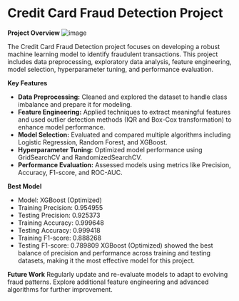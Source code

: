 # Credit Card Fraud Detection Project
**Project Overview**
![image](https://github.com/user-attachments/assets/750f01de-46d2-4324-be06-ac9875e4459e)

The Credit Card Fraud Detection project focuses on developing a robust machine learning model to identify fraudulent transactions. This project includes data preprocessing, exploratory data analysis, feature engineering, model selection, hyperparameter tuning, and performance evaluation.

**Key Features**

* **Data Preprocessing:** Cleaned and explored the dataset to handle class imbalance and prepare it for modeling.
* **Feature Engineering:** Applied techniques to extract meaningful features and used outlier detection methods (IQR and Box-Cox transformation) to enhance model performance.
* **Model Selection:** Evaluated and compared multiple algorithms including Logistic Regression, Random Forest, and XGBoost.
* **Hyperparameter Tuning:** Optimized model performance using GridSearchCV and RandomizedSearchCV.
* **Performance Evaluation:** Assessed models using metrics like Precision, Accuracy, F1-score, and ROC-AUC.

**Best Model**

* Model: XGBoost (Optimized)
* Training Precision: 0.954955
* Testing Precision: 0.925373
* Training Accuracy: 0.999648
* Testing Accuracy: 0.999418
* Training F1-score: 0.888268
* Testing F1-score: 0.789809
XGBoost (Optimized) showed the best balance of precision and performance across training and testing datasets, making it the most effective model for this project.

**Future Work**
Regularly update and re-evaluate models to adapt to evolving fraud patterns.
Explore additional feature engineering and advanced algorithms for further improvement.
